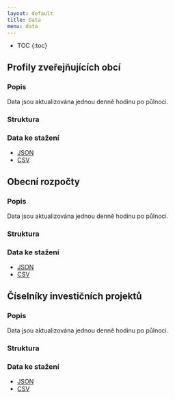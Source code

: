 ```yaml
---
layout: default
title: Data
menu: data
---
```


* TOC
{:toc}

## Profily zveřejňujících obcí

### Popis

Data jsou aktualizována jednou denně hodinu po půlnoci.

### Struktura

### Data ke stažení
- [JSON](https://cityvizor.cz/exports/profiles.json.zip)
- [CSV](https://cityvizor.cz/exports/profiles.csv.zip)

## Obecní rozpočty

### Popis

Data jsou aktualizována jednou denně hodinu po půlnoci.

### Struktura

### Data ke stažení
- [JSON](https://cityvizor.cz/exports/budgets.json.zip)
- [CSV](https://cityvizor.cz/exports/budgets.csv.zip)

## Číselníky investičních projektů

### Popis

Data jsou aktualizována jednou denně hodinu po půlnoci.

### Struktura

### Data ke stažení
- [JSON](https://cityvizor.cz/exports/events.json.zip)
- [CSV](https://cityvizor.cz/exports/events.csv.zip)
